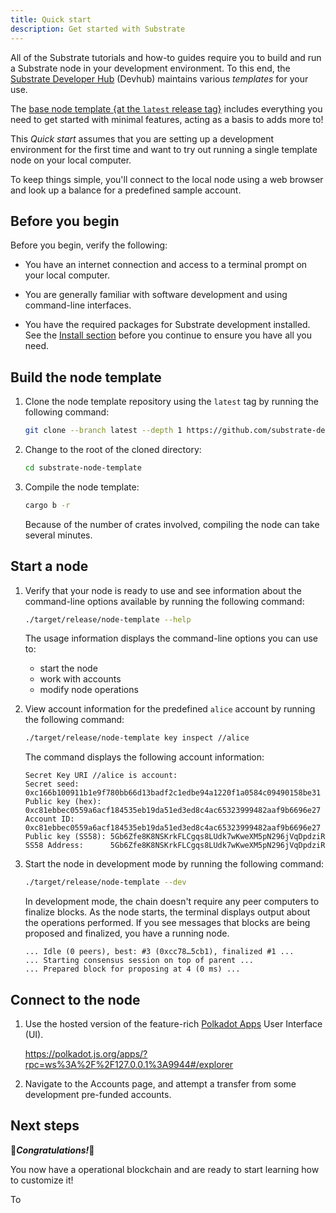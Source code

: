 ```yaml
---
title: Quick start
description: Get started with Substrate
---
```


All of the Substrate tutorials and how-to guides require you to build and run a Substrate node in your development environment.
To this end, the [Substrate Developer Hub](https://github.com/substrate-developer-hub/) (Devhub) maintains various _templates_ for your use.

The [base node template {at the `latest` release tag}](https://github.com/substrate-developer-hub/substrate-node-template/releases/tag/latest) includes everything you need to get started with minimal features, acting as a basis to adds more to!

This _Quick start_ assumes that you are setting up a development environment for the first time and want to try out running a single template node on your local computer.

To keep things simple, you'll connect to the local node using a web browser and look up a balance for a predefined sample account.

## Before you begin

Before you begin, verify the following:

- You have an internet connection and access to a terminal prompt on your local computer.

- You are generally familiar with software development and using command-line interfaces.

- You have the required packages for Substrate development installed.
  See the [Install section](/main-docs/install/) before you continue to ensure you have all you need.

## Build the node template

1. Clone the node template repository using the `latest` tag by running the following command:

   ```sh
   git clone --branch latest --depth 1 https://github.com/substrate-developer-hub/substrate-node-template
	```

1. Change to the root of the cloned directory:

   ```sh
   cd substrate-node-template
   ```

1. Compile the node template:

   ```sh
   cargo b -r
   ```

   Because of the number of crates involved, compiling the node can take several minutes.

## Start a node

1. Verify that your node is ready to use and see information about the command-line options available by running the following command:

   ```sh
   ./target/release/node-template --help
   ```

   The usage information displays the command-line options you can use to:

   - start the node
   - work with accounts
   - modify node operations

1. View account information for the predefined `alice` account by running the following command:

   ```sh
   ./target/release/node-template key inspect //alice
   ```

   The command displays the following account information:

   ```
   Secret Key URI //alice is account:
   Secret seed:       0xc166b100911b1e9f780bb66d13badf2c1edbe94a1220f1a0584c09490158be31
   Public key (hex):  0xc81ebbec0559a6acf184535eb19da51ed3ed8c4ac65323999482aaf9b6696e27
   Account ID:        0xc81ebbec0559a6acf184535eb19da51ed3ed8c4ac65323999482aaf9b6696e27
   Public key (SS58): 5Gb6Zfe8K8NSKrkFLCgqs8LUdk7wKweXM5pN296jVqDpdziR
   SS58 Address:      5Gb6Zfe8K8NSKrkFLCgqs8LUdk7wKweXM5pN296jVqDpdziR
   ```

1. Start the node in development mode by running the following command:

   ```sh
   ./target/release/node-template --dev
   ```

   In development mode, the chain doesn't require any peer computers to finalize blocks.
   As the node starts, the terminal displays output about the operations performed.
   If you see messages that blocks are being proposed and finalized, you have a running node.

   ```
   ... Idle (0 peers), best: #3 (0xcc78…5cb1), finalized #1 ...
   ... Starting consensus session on top of parent ...
   ... Prepared block for proposing at 4 (0 ms) ...  
   ```

## Connect to the node

1. Use the hosted version of the feature-rich [Polkadot Apps](https://github.com/polkadot-js/apps/) User Interface (UI). 

   <https://polkadot.js.org/apps/?rpc=ws%3A%2F%2F127.0.0.1%3A9944#/explorer>

1. Navigate to the Accounts page, and attempt a transfer from some development pre-funded accounts.

## Next steps

🎉**_Congratulations!_**🎉

You now have a operational blockchain and are ready to start learning how to customize it!

To 